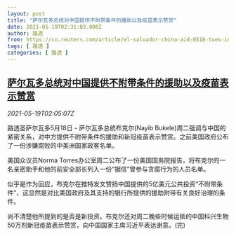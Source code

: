 ```yaml
---
layout: post
title: "萨尔瓦多总统对中国提供不附带条件的援助以及疫苗表示赞赏"
date: 2021-05-19T02:31:03.000Z
author: 路透
from: https://cn.reuters.com/article/el-salvador-china-aid-0518-tues-idCNKCS2D0046
tags: [ 路透 ]
categories: [ 路透 ]
---
```

<!--1621391463000-->
[萨尔瓦多总统对中国提供不附带条件的援助以及疫苗表示赞赏](https://cn.reuters.com/article/el-salvador-china-aid-0518-tues-idCNKCS2D0046)
------

<div>
<div><i>2021-05-19T02:05:07Z</i></div><p>路透圣萨尔瓦多5月18日 - 萨尔瓦多总统布克尔(Nayib Bukele)周二强调与中国的紧密关系，对中方提供不附带条件的援助和新冠疫苗表示赞赏。之前美国政府公布了一份涉嫌腐败的中美洲国家政客名单。</p><p>美国众议员Norma Torres办公室周二公布了一份美国国务院报告，将布克尔的一名亲密助手和他的前安全部长列入一份“据信”曾参与贪腐行为的人员名单。</p><p>似乎是作为回应，布克尔在推特发文赞扬中国提供的5亿美元公共投资“不附带条件”，这显然是对比美国政府及其支持的银行所提供的援助附带有关良好治理的条件。</p><p>尚不清楚他所提到的是否是新投资。布克尔还对周二晚些时候运抵的中国科兴生物50万剂新冠疫苗表示赞赏，向中国国家主席习近平表达谢意。(完)</p>
</div>
